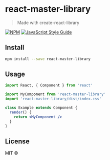 # react-master-library

> Made with create-react-library

[![NPM](https://img.shields.io/npm/v/react-master-library.svg)](https://www.npmjs.com/package/react-master-library) [![JavaScript Style Guide](https://img.shields.io/badge/code_style-standard-brightgreen.svg)](https://standardjs.com)

## Install

```bash
npm install --save react-master-library
```

## Usage

```jsx
import React, { Component } from 'react'

import MyComponent from 'react-master-library'
import 'react-master-library/dist/index.css'

class Example extends Component {
  render() {
    return <MyComponent />
  }
}
```

## License

MIT © [](https://github.com/)
